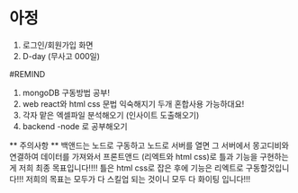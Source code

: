 # 아정

1. 로그인/회원가입 화면
2. D-day (무사고 000일)





#REMIND

1. mongoDB 구동방법 공부!
2. web react와 html css 문법 익숙해지기 두개 혼합사용 가능하대요!
3. 각자 맡은 엑셀파일 분석해오기 (인사이트 도출해오기)
4. backend -node 로 공부해오기

** 주의사항 **
백앤드는 노드로 구동하고 노드로 서버를 열면 그 서버에서 몽고디비와 연결하여 데이터를 가져와서
프론트앤드 (리엑트와 html css)로 틀과 기능을 구현하는게 저희 최종 목표입니다!!!!
틀은 html css로 잡은 후에 기능은 리엑트로 구동할것입니다!!!
저희의 목표는 모두가 다 스킬업 되는 것이니 모두 다 화이팅 입니다!!!
